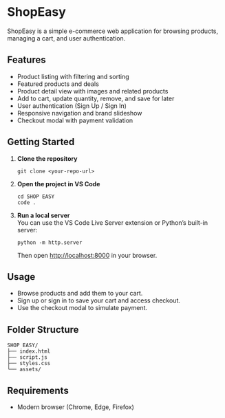 # ShopEasy

ShopEasy is a simple e-commerce web application for browsing products, managing a cart, and user authentication.

## Features

- Product listing with filtering and sorting
- Featured products and deals
- Product detail view with images and related products
- Add to cart, update quantity, remove, and save for later
- User authentication (Sign Up / Sign In)
- Responsive navigation and brand slideshow
- Checkout modal with payment validation

## Getting Started

1. **Clone the repository**  
   ```
   git clone <your-repo-url>
   ```

2. **Open the project in VS Code**  
   ```
   cd SHOP EASY
   code .
   ```

3. **Run a local server**  
   You can use the VS Code Live Server extension or Python’s built-in server:
   ```
   python -m http.server
   ```
   Then open [http://localhost:8000](http://localhost:8000) in your browser.

## Usage

- Browse products and add them to your cart.
- Sign up or sign in to save your cart and access checkout.
- Use the checkout modal to simulate payment.

## Folder Structure

```
SHOP EASY/
├── index.html
├── script.js
├── styles.css
└── assets/
```

## Requirements

- Modern browser (Chrome, Edge, Firefox)
